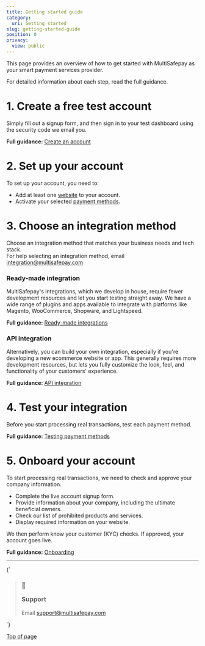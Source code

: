 ```yaml
---
title: Getting started guide
category:
  uri: Getting started
slug: getting-started-guide
position: 0
privacy:
  view: public
---
```


This page provides an overview of how to get started with MultiSafepay as your smart payment services provider.

For detailed information about each step, read the full guidance.

# 1. Create a free test account

Simply fill out a signup form, and then sign in to your test dashboard using the security code we email you.

**Full guidance:** [Create an account](/docs/create-account/)

# 2. Set up your account

To set up your account, you need to:

* Add at least one [website](/docs/sites/) to your account.
* Activate your selected [payment methods](/docs/payment-methods/).

# 3. Choose an integration method

Choose an integration method that matches your business needs and tech stack.\
For help selecting an integration method, email [integration@multisafepay.com](mailto:integration@multisafepay.com)

### Ready-made integration

MultiSafepay's integrations, which we develop in house, require fewer development resources and let you start testing straight away. We have a wide range of plugins and apps available to integrate with platforms like Magento, WooCommerce, Shopware, and Lightspeed.

**Full guidance:** [Ready-made integrations](/docs/our-integrations/)

### API integration

Alternatively, you can build your own integration, especially if you're developing a new ecommerce website or app. This generally requires more development resources, but lets you fully customize the look, feel, and functionality of your customers' experience.

**Full guidance:** [API integration](/docs/api-integration/)

# 4. Test your integration

Before you start processing real transactions, test each payment method.

**Full guidance:** [Testing payment methods](/docs/testing/)

# 5. Onboard your account

To start processing real transactions, we need to check and approve your company information.

* Complete the live account signup form.
* Provide information about your company, including the ultimate beneficial owners.
* Check our list of prohibited products and services.
* Display required information on your website.

We then perform know your customer (KYC) checks. If approved, your account goes live.

**Full guidance:** [Onboarding](/docs/onboarding/)

***

<HTMLBlock>{`
<blockquote className="callout callout_info">
    <h3 className="callout-heading false">
        <span className="callout-icon">💬</span>
        <p>Support</p>
    </h3>
    <p>Email <a href="mailto:support@multisafepay.com">support@multisafepay.com</a></p>
</blockquote>
`}</HTMLBlock>

[Top of page](#)
